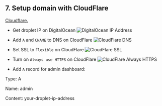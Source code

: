 ## 7. Setup domain with CloudFlare

[Cloudflare.](https://www.cloudflare.com)

-   Get droplet IP on DigitalOcean
    ![DigitalOcean IP Address](https://github.com/Cezerin2/cezerin2/raw/master/docs/images/do-ip.png)

-   Add `A` and `CNAME` to DNS on CloudFlare
    ![CloudFlare DNS](https://user-images.githubusercontent.com/3618501/76990802-9c174d00-6959-11ea-8c03-620a2c97e952.png)
-   Set SSL to `Flexible` on CloudFlare
    ![CloudFlare SSL](https://github.com/Cezerin2/cezerin2/raw/master/docs/images/cf-ssl.png)

-   Turn on `Always use HTTPS` on CloudFlare
    ![CloudFlare Always HTTPS](https://github.com/Cezerin2/cezerin2/raw/master/docs/images/cf-alway-https.png)

-   Add `A` record for admin dashboard:

Type: A

Name: admin

Content: your-droplet-ip-address
